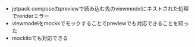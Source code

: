 - jetpack composeのpreviewで読み込む先のviewmodelにネストされた処理でrenderエラー
- viewmodelをmockkでモックすることでpreviewでも対応できることを知った
- mockitoでも対応できる